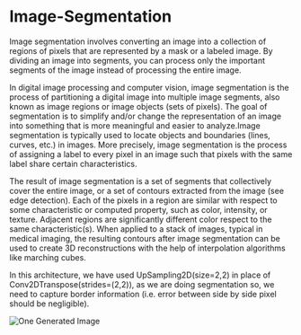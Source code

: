 # Image-Segmentation

Image segmentation involves converting an image into a collection of regions of pixels that are represented by a mask or a labeled image. By dividing an image into segments, you can process only the important segments of the image instead of processing the entire image.


In digital image processing and computer vision, image segmentation is the process of partitioning a digital image into multiple image segments, also known as image regions or image objects (sets of pixels). The goal of segmentation is to simplify and/or change the representation of an image into something that is more meaningful and easier to analyze.Image segmentation is typically used to locate objects and boundaries (lines, curves, etc.) in images. More precisely, image segmentation is the process of assigning a label to every pixel in an image such that pixels with the same label share certain characteristics.

The result of image segmentation is a set of segments that collectively cover the entire image, or a set of contours extracted from the image (see edge detection). Each of the pixels in a region are similar with respect to some characteristic or computed property, such as color, intensity, or texture. Adjacent regions are significantly different color respect to the same characteristic(s). When applied to a stack of images, typical in medical imaging, the resulting contours after image segmentation can be used to create 3D reconstructions with the help of interpolation algorithms like marching cubes.

In this architecture, we have used UpSampling2D(size=2,2) in place of Conv2DTranspose(strides=(2,2)), as we are doing segmentation so, we need to capture border information (i.e. error between side by side pixel should be negligible).

![One Generated Image]()
